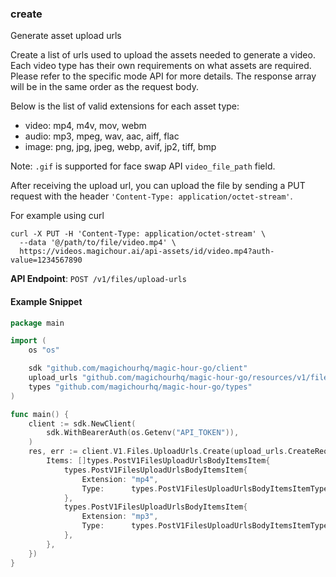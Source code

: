 
### create <a name="create"></a>
Generate asset upload urls

Create a list of urls used to upload the assets needed to generate a video. Each video type has their own requirements on what assets are required. Please refer to the specific mode API for more details. The response array will be in the same order as the request body.

Below is the list of valid extensions for each asset type:

- video: mp4, m4v, mov, webm
- audio: mp3, mpeg, wav, aac, aiff, flac
- image: png, jpg, jpeg, webp, avif, jp2, tiff, bmp

Note: `.gif` is supported for face swap API `video_file_path` field.

After receiving the upload url, you can upload the file by sending a PUT request with the header `'Content-Type: application/octet-stream'`.

For example using curl

```
curl -X PUT -H 'Content-Type: application/octet-stream' \
  --data '@/path/to/file/video.mp4' \
  https://videos.magichour.ai/api-assets/id/video.mp4?auth-value=1234567890
```


**API Endpoint**: `POST /v1/files/upload-urls`

#### Example Snippet

```go
package main

import (
	os "os"

	sdk "github.com/magichourhq/magic-hour-go/client"
	upload_urls "github.com/magichourhq/magic-hour-go/resources/v1/files/upload_urls"
	types "github.com/magichourhq/magic-hour-go/types"
)

func main() {
	client := sdk.NewClient(
		sdk.WithBearerAuth(os.Getenv("API_TOKEN")),
	)
	res, err := client.V1.Files.UploadUrls.Create(upload_urls.CreateRequest{
		Items: []types.PostV1FilesUploadUrlsBodyItemsItem{
			types.PostV1FilesUploadUrlsBodyItemsItem{
				Extension: "mp4",
				Type:      types.PostV1FilesUploadUrlsBodyItemsItemTypeEnumVideo,
			},
			types.PostV1FilesUploadUrlsBodyItemsItem{
				Extension: "mp3",
				Type:      types.PostV1FilesUploadUrlsBodyItemsItemTypeEnumAudio,
			},
		},
	})
}

```
